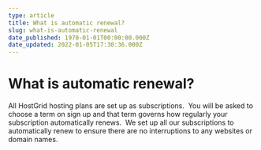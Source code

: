 ```yaml
---
type: article
title: What is automatic renewal?
slug: what-is-automatic-renewal
date_published: 1970-01-01T00:00:00.000Z
date_updated: 2022-01-05T17:30:36.000Z
---
```


# What is automatic renewal?

All HostGrid hosting plans are set up as subscriptions.  You will be asked to choose a term on sign up and that term governs how regularly your subscription automatically renews.  We set up all our subscriptions to automatically renew to ensure there are no interruptions to any websites or domain names.